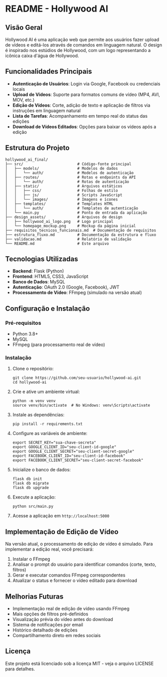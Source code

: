 # README - Hollywood AI

## Visão Geral

Hollywood AI é uma aplicação web que permite aos usuários fazer upload de vídeos e editá-los através de comandos em linguagem natural. O design é inspirado nos estúdios de Hollywood, com um logo representando a icônica caixa d'água de Hollywood.

## Funcionalidades Principais

- **Autenticação de Usuários**: Login via Google, Facebook ou credenciais locais
- **Upload de Vídeos**: Suporte para formatos comuns de vídeo (MP4, AVI, MOV, etc.)
- **Edição de Vídeos**: Corte, adição de texto e aplicação de filtros via instruções em linguagem natural
- **Lista de Tarefas**: Acompanhamento em tempo real do status das edições
- **Download de Vídeos Editados**: Opções para baixar os vídeos após a edição

## Estrutura do Projeto

```
hollywood_ai_final/
├── src/                        # Código-fonte principal
│   ├── models/                 # Modelos de dados
│   │   └── auth/               # Modelos de autenticação
│   ├── routes/                 # Rotas e endpoints da API
│   │   └── auth/               # Rotas de autenticação
│   ├── static/                 # Arquivos estáticos
│   │   ├── css/                # Folhas de estilo
│   │   ├── js/                 # Scripts JavaScript
│   │   └── images/             # Imagens e ícones
│   ├── templates/              # Templates HTML
│   │   └── auth/               # Templates de autenticação
│   └── main.py                 # Ponto de entrada da aplicação
├── design_assets/              # Arquivos de design
│   ├── hollywood_ai_logo.png   # Logo principal
│   └── homepage_mockup.png     # Mockup da página inicial
├── requisitos_tecnicos_funcionais.md  # Documentação de requisitos
├── estrutura_fluxo.md          # Documentação da estrutura e fluxo
├── validacao.md                # Relatório de validação
└── README.md                   # Este arquivo
```

## Tecnologias Utilizadas

- **Backend**: Flask (Python)
- **Frontend**: HTML5, CSS3, JavaScript
- **Banco de Dados**: MySQL
- **Autenticação**: OAuth 2.0 (Google, Facebook), JWT
- **Processamento de Vídeo**: FFmpeg (simulado na versão atual)

## Configuração e Instalação

### Pré-requisitos

- Python 3.8+
- MySQL
- FFmpeg (para processamento real de vídeo)

### Instalação

1. Clone o repositório:
   ```
   git clone https://github.com/seu-usuario/hollywood-ai.git
   cd hollywood-ai
   ```

2. Crie e ative um ambiente virtual:
   ```
   python -m venv venv
   source venv/bin/activate  # No Windows: venv\Scripts\activate
   ```

3. Instale as dependências:
   ```
   pip install -r requirements.txt
   ```

4. Configure as variáveis de ambiente:
   ```
   export SECRET_KEY="sua-chave-secreta"
   export GOOGLE_CLIENT_ID="seu-client-id-google"
   export GOOGLE_CLIENT_SECRET="seu-client-secret-google"
   export FACEBOOK_CLIENT_ID="seu-client-id-facebook"
   export FACEBOOK_CLIENT_SECRET="seu-client-secret-facebook"
   ```

5. Inicialize o banco de dados:
   ```
   flask db init
   flask db migrate
   flask db upgrade
   ```

6. Execute a aplicação:
   ```
   python src/main.py
   ```

7. Acesse a aplicação em `http://localhost:5000`

## Implementação de Edição de Vídeo

Na versão atual, o processamento de edição de vídeo é simulado. Para implementar a edição real, você precisará:

1. Instalar o FFmpeg
2. Analisar o prompt do usuário para identificar comandos (corte, texto, filtros)
3. Gerar e executar comandos FFmpeg correspondentes
4. Atualizar o status e fornecer o vídeo editado para download

## Melhorias Futuras

- Implementação real de edição de vídeo usando FFmpeg
- Mais opções de filtros pré-definidos
- Visualização prévia do vídeo antes do download
- Sistema de notificações por email
- Histórico detalhado de edições
- Compartilhamento direto em redes sociais

## Licença

Este projeto está licenciado sob a licença MIT - veja o arquivo LICENSE para detalhes.
